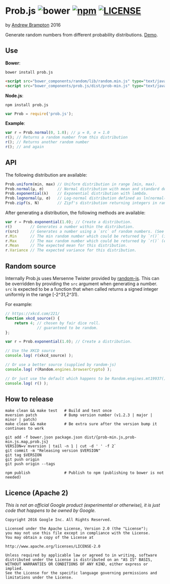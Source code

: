 Prob.js ![bower](https://img.shields.io/bower/v/prob.js.svg) [![npm](https://img.shields.io/npm/v/prob.js.svg)](https://www.npmjs.com/package/prob.js) [![LICENSE](https://img.shields.io/npm/l/prob.js.svg)](https://raw.githubusercontent.com/bramp/prob.js/master/LICENSE)
=======
by [Andrew Brampton](https://bramp.net) 2016

Generate random numbers from different probability distributions. [Demo](https://bramp.github.io/prob.js/).


Use
---

**Bower**:
```shell
bower install prob.js
```

```html
<script src="bower_components/random/lib/random.min.js" type="text/javascript" ></script>
<script src="bower_components/prob.js/dist/prob-min.js" type="text/javascript" ></script>
```

**Node.js**:
```shell
npm install prob.js
```

```js
var Prob = require('prob.js');
```

**Example**:
```js
var r = Prob.normal(0, 1.0); // μ = 0, σ = 1.0 
r(); // Returns a random number from this distribution
r(); // Returns another random number
r(); // and again
```

API
---

The following distribution are available:

```js
Prob.uniform(min, max) // Uniform distribution in range [min, max).
Prob.normal(μ, σ)      // Normal distribution with mean and standard deviation.
Prob.exponential(λ)    // Exponential distribution with lambda.
Prob.lognormal(μ, σ)   // Log-normal distribution defined as ln(normal(μ, σ)).
Prob.zipf(s, N)        // Zipf's distribution returning integers in range [1, N]
```

After generating a distribution, the following methods are available:

```js
var r = Prob.exponential(1.0); // Create a distribution.
r()        // Generates a number within the distribution.
r(src)     // Generates a number using a `src` of random numbers. (See note below.)
r.Min      // The min random number which could be returned by `r()` (inclusive).
r.Max      // The max random number which could be returned by `r()` (exclusive).
r.Mean     // The expected mean for this distribution.
r.Variance // The expected variance for this distribution.
```

Random source
-------------

Internally Prob.js uses Mersenne Twister provided by [random-js](https://github.com/ckknight/random-js). This can be overridden by providing the `src` argument when generating a number. `src` is expected to be a function that when called returns a signed integer uniformly in the range [-2^31,2^31).

For example:

```js
// https://xkcd.com/221/
function xkcd_source() {
	return 4; // chosen by fair dice roll.
	          // guaranteed to be random.
};

var r = Prob.exponential(1.0); // Create a distribution.

// Use the XKCD source
console.log( r(xkcd_source) );

// Or use a better source (supplied by random-js)
console.log( r(Random.engines.browserCrypto) );

// Or just use the default which happens to be Random.engines.mt19937().autoSeed()
console.log( r() );
```

How to release
--------------

```shell
make clean && make test   # Build and test once
mversion patch            # Bump version number (v1.2.3 | major | minor | patch)
make clean && make        # Be extra sure after the version bump it continues to work

git add -f bower.json package.json dist/{prob-min.js,prob-min.js.map,prob.js}
VERSION=v`mversion | tail -n 1 | cut -d ' ' -f 2`
git commit -m "Releasing version $VERSION"
git tag $VERSION
git push origin
git push origin --tags

npm publish               # Publish to npm (publishing to bower is not needed)
```

Licence (Apache 2)
------------------
*This is not an official Google product (experimental or otherwise), it is
just code that happens to be owned by Google.*

```
Copyright 2016 Google Inc. All Rights Reserved.

Licensed under the Apache License, Version 2.0 (the "License");
you may not use this file except in compliance with the License.
You may obtain a copy of the License at

http://www.apache.org/licenses/LICENSE-2.0

Unless required by applicable law or agreed to in writing, software
distributed under the License is distributed on an "AS IS" BASIS,
WITHOUT WARRANTIES OR CONDITIONS OF ANY KIND, either express or implied.
See the License for the specific language governing permissions and
limitations under the License.
```
